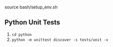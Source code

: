 source bash/setup\_env.sh

## Python Unit Tests
1) `cd python`
2) `python -m unittest discover -s tests/unit -v`

